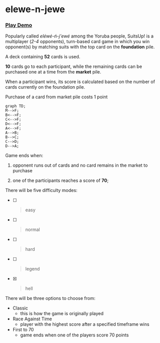 # elewe-n-jewe
### [Play Demo](https://atp-suitsup.netlify.app)

Popularly called *eléwé-ń-j'ewé* among the Yoruba people, SuitsUp! is a multiplayer (*2-4* opponents), turn-based card game in which you win opponent(s) by matching suits with the top card on the **foundation** pile.

A deck containing **52** cards is used.

**10** cards go to each participant, while the remaining cards can be purchased one at a time from the **market** pile.

When a participant wins, its score is calculated based on the number of cards currently on the foundation pile.

Purchase of a card from market pile costs 1 point

```mermaid
graph TD;
M-->F;
B<-->F;
C<-->F;
D<-->F;
A<-->F;
A-->B;
B-->C;
C-->D;
D-->A;
```

Game ends when:

1. opponent runs out of cards and no card remains in the market to purchase

2. one of the participants reaches a score of **70**;

There will be five difficulty modes:
- [ ] > easy
- [ ] > normal
- [ ] > hard
- [ ] > legend
- [x] > hell

There will be three options to choose from:
* Classic
    * this is how the game is originally played
* Race Against Time
    * player with the highest score after a specified timeframe wins
* First to 70
    * game ends when one of the players score 70 points
